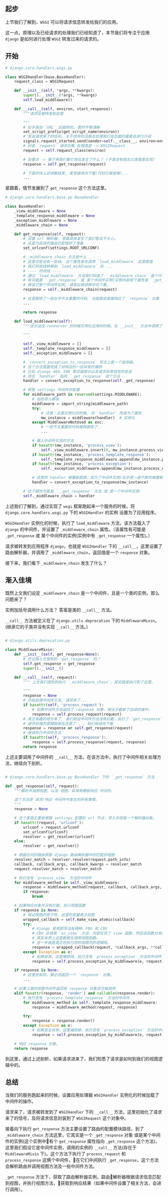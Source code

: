 ## 起步

上节我们了解到，`WSGI` 可以将请求信息转发给我们的应用。

这一点，原理以及已经请求的处理我们已经知道了，本节我们将专注于应用 `django` 是如何进行处理 `WSGI` 转发过来的请求的。

## 开始

```python
# django.core.handlers.wsgi.py

class WSGIHandler(base.BaseHandler):
    request_class = WSGIRequest

    def __init__(self, *args, **kwargs):
        super().__init__(*args, **kwargs)
        self.load_middleware()

    def __call__(self, environ, start_response):
        """请求会被转发到这里

        """
        # 似乎是加 `URL` 后缀用的, 暂时不够清晰
        set_script_prefix(get_script_name(environ))
        # 发送请求来了的信号, 关于信号的注册及处理我们在后面的篇章会进行介绍
        signals.request_started.send(sender=self.__class__, environ=environ)
        # 封装 `request` 请求对象 处理类是 -> WSGIRequest
        request = self.request_class(environ)

        # 划重点 -> 接下来我们看它背后发生了什么？ (子类没有就去父类里面去找)
        response = self.get_response(request)

        # 下面的待上述讲解结束, 客官继续向下看(代码已被省略)...
        ...
```

紧跟着，情节发展到了 `get_response` 这个方法这里。

```python
# django.core.handlers.base.py BaseHandler

class BaseHandler:
    _view_middleware = None
    _template_response_middleware = None
    _exception_middleware = None
    _middleware_chain = None

    def get_response(self, request):
        # 设置 url 解析器, 里面具体发生了我们暂且不关心。
        # 这里为后续的路由匹配做好了准备
        set_urlconf(settings.ROOT_URLCONF)

        # _middleware_chain 方法是什么 ...
        # 这里可能会有一些绕, 这个属性是在调用 `load_middleware` 这里赋值
        # 我们将视线转移到 `load_middleware` 处 ...
        # ---- 时间线 ----
        # 通过 `load_middleware` 方法我们知道了 `_middleware_chain` 是个什么东西。
        # 有可能是 `_get_response` 或 某个中间件实例(实例内部有个属性是 `_get_response` )
        # 假设它是个中间件实例, 请各位继续移步向下看。
        response = self._middleware_chain(request)

        # 这里删除了一些似乎不太重要的代码, 也就是说直接响应了 `response` 对象
        ...

        return response

    def load_middleware(self):
        """该方法在 runserver 的时候实例化应用的时候，在 __init__ 方法中调用了该方法

        """

        self._view_middleware = []
        self._template_response_middleware = []
        self._exception_middleware = []

        # `convert_exception_to_response` 写法上是一个装饰器。
        # 这个方法里面完成了对响应的一些异常的捕获
        # 比如 django 404、500 等页面提示以及请求异常信号的发送
        # 现在 `handler` 指向 `_get_response` 这个方法
        handler = convert_exception_to_response(self._get_response)

        # 获取 settings 中间件的配置
        for middleware_path in reversed(settings.MIDDLEWARE):
            # 动态导入模块
            middleware = import_string(middleware_path)
            try:
                # 注意：这里实例化的时候, 将 `handler` 传递为了属性
                mw_instance = middleware(handler)  # 实例化
            except MiddlewareNotUsed as exc:
                # 一些不太重要的代码被我删除了..
                ...

            # 塞入中间件实现的方法
            if hasattr(mw_instance, 'process_view'):
                self._view_middleware.insert(0, mw_instance.process_view)
            if hasattr(mw_instance, 'process_template_response'):
                self._template_response_middleware.append(mw_instance.process_template_response)
            if hasattr(mw_instance, 'process_exception'):
                self._exception_middleware.append(mw_instance.process_exception)

            # 这里的 handler 被重新赋值，变为了中间件实例(似乎是一直不断的被重新赋值)
            handler = convert_exception_to_response(mw_instance)

        # 这个属性可能是 `__get_response` 方法 或 是一个中间件实例
        self._middleware_chain = handler
```

上述我们了解到，通过实现了 `wsgi` 框架跑起来一个服务的时候，将 `django.core.handlers.wsgi.py` 下的 `WSGIHandler` 的实例 设置为了应用程序。

`WSGIHandler` 实例化的时候，执行了 `load_middleware` 方法，该方法载入了 `django` 的中间件，并设置了 `_middleware_chain` 属性。（该属性有可能是 `_get_response` 或 某个中间件的实例(实例中有 `_get_response` 一个属性)。）

请求被转发到应用程序 `django`，也就是 `WSGIHandler` 下的 `__call__`，这里设置了路由解析器，并调用了 `_middleware_chain`，返回值是一个 `response` 对象。

接下来，我们看下 `_middleware_chain` 发生了什么？

## 渐入佳境

既然上文我们设定 `_middleware_chain` 是一个中间件，且是一个类的实例，那么问题来了？

实例加括号调用什么方法？ 答案是类的 `__call__` 方法。

`__call__` 方法被定义在了 `django.utils.deprecation` 下的 `MiddlewareMixin`。(继承它的子类并没有实现 `__call__` 方法。)

```python

# django.utils.deprecation.py

class MiddlewareMixin:
    def __init__(self, get_response=None):
        # 还记得上文提到的 `get_response` 吗？
        self.get_response = get_response
        super().__init__()

    def __call__(self, request):
        """ 上文我们提到的执行 `_middleware_chain`，其实就是执行到了这里。  

        """
        response = None
        # 开始处理中间件方法, 请求来了...
        if hasattr(self, 'process_request'):
            # 如果中间件方法返回了 response 对象，相当于截断了后续的操作。
            response = self.process_request(request)
        # 真正有趣的地方来了, 我们假设中间件方法没有拦截，执行了 `get_response` 方法。
        # 请求处理的逻辑就是在这里了 ... 我们继续向下看
        response = response or self.get_response(request)
        # 继续执行中间件方法
        if hasattr(self, 'process_response'):
            response = self.process_response(request, response)
        return response
```

上述主要调用了中间件的 `__call__` 方法，在该方法中，执行了中间件相关处理方法，继续向下剖析。

```python

# django.core.handlers.base.py BaseHandler 下的 `_get_response` 方法

def _get_response(self, request):
    """解析并调用视图，以及 视图、异常和模板响应 中间件。

    这个方法是 请求/响应 中间件中发生的所有事情。
    """
    response = None

    # 这个里面主要是根据 settings 配置的 url 节点，导入并获取一个解析器对象。
    if hasattr(request, 'urlconf'):
        urlconf = request.urlconf
        set_urlconf(urlconf)
        resolver = get_resolver(urlconf)
    else:
        resolver = get_resolver()

    # 根据访问的路由获取 django 路由解析器中的匹配的视图
    resolver_match = resolver.resolve(request.path_info)
    callback, callback_args, callback_kwargs = resolver_match
    request.resolver_match = resolver_match

    # 执行含有 `process_view` 方法的中间件
    for middleware_method in self._view_middleware:
        response = middleware_method(request, callback, callback_args, callback_kwargs)
        if response:
            break

    # 如果响应对象并没有拦截，执行视图函数
    if response is None:
        # 保证视图的原子性，这里的变量表示视图
        wrapped_callback = self.make_view_atomic(callback)
        try:
            # django 是视图写法有俩种，FBV 和 CBV
            # CBV 会调用 `as_view` 方法，内部实现了 view 函数，然后该函数分发到了类的 `dispatch` 方法，通过反射映射到具体的方法。
            # 其实本质上这里都是在调用视图函数。
            # 这一步就是真正在执行您的视图内的逻辑啦。
            response = wrapped_callback(request, *callback_args, **callback_kwargs)
        except Exception as e:
            # 如果异常，这里捕获掉，执行含有 `process_exception` 方法的中间件
            response = self.process_exception_by_middleware(e, request)

    if response is None:
        # 这里告知你，要必须返回一个 `response` 对象。
        ...

    # 如果上面的视图中间件返回有 response 对象且可被调用
    elif hasattr(response, 'render') and callable(response.render):
        # 执行含有 `process_template_response` 方法的中间件
        for middleware_method in self._template_response_middleware:
            response = middleware_method(request, response)

        try:
            response = response.render()
        except Exception as e:
            # 如果发生异常，这里捕获掉，执行含有 `process_exception` 方法的中间件
            response = self.process_exception_by_middleware(e, request)

    # 响应 response 对象。
    return response

```

到这里，通过上述剖析，如果请求进来了，我们知悉了请求是如何到我们的视图逻辑中的。

## 总结

当我们的服务跑起来的时候，设置应用处理器 `WSGIHandler` 实例化的时候加载了中间件的操作。

请求来了，请求被转发到了 `WSGIHandler` 下的 `__call__` 方法，这里初始化了请求来了的信号，及将请求信息封装到了 `WSGIRequest` 这个对象中。

接着向下执行 `get_response` 方法主要设置了路由的配置模块路径，到了 `_middleware_chain` 方法这里，它其实是一个 `_get_response` 对象 或是某个中间件的实例(这个实例中有个 `get_response` 属性指向 `_get_response` 这个方法)。这里我们假设它是中间件实例，调用的实例的 `__call__` 方法(存在于 `MiddlewareMixin` 下)。这个方法下执行了 `process_request` 和 `process_response` 这俩个中间件，在它们中间执行 `_get_response`，这个方法会解析路由并调用视图方法及一些中间件方法。

`_get_response` 方法下，获取了路由解析器实例，路由解析器根据请求信息匹配到视图，并执行视图方法，获取到响应结果（如果中间件设置了相关方法，会进行调用）。
